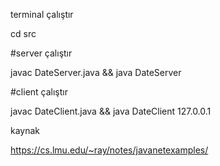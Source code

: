 terminal çalıştır 

cd src 

#server çalıştır 

javac DateServer.java && java DateServer

#client çalıştır 

javac DateClient.java && java DateClient 127.0.0.1

kaynak 

https://cs.lmu.edu/~ray/notes/javanetexamples/